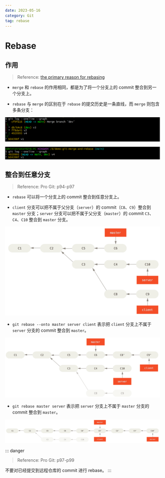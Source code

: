 ```yaml
---
date: 2023-05-16
category: Git
tag: rebase
---
```


# Rebase

## 作用

> Reference: [the primary reason for rebasing](https://www.atlassian.com/git/tutorials/rewriting-history/git-rebase#:~:text=The%20primary%20reason%20for%20rebasing%20is%20to%20maintain%20a%20linear%20project%20history.)

- `merge` 和 `rebase` 的作用相同，都是为了将一个分支上的 commit 整合到另一个分支上。

- `rebase` 与 `merge` 的区别在于 `rebase` 的提交历史是一条直线，而 `merge` 则包含多条分支：

![merge 的图像](./_image/graph-merge.png)

![rebase 的图像](./_image/graph-rebase.png)

## 整合到任意分支

> Reference: Pro Git: p94-p97

- `rebase` 可以将一个分支上的 commit 整合到任意分支上。

- `client` 分支可以把不属于父分支（`server`）的 commit（`C8`、`C9`）整合到 `master` 分支；`server` 分支可以把不属于父分支（`master`）的 commit `C3`、`C4`、`C10` 整合到 `master` 分支。

![使用 rebase 之前各分支的状态](./_image/before-rebase.png)

- `git rebase --onto master server client` 表示把 `client` 分支上不属于 `server` 分支的 commit 整合到 `master`。

![整合 clint 分支的 commit](./_image/rebase-client-branch.png)

- `git rebase master server` 表示把 `server` 分支上不属于 `master` 分支的 commit 整合到 `master`。

![整合 server 分支的 commit](./_image/rebase-server-branch.png)

::: danger
> Reference: Pro Git: p97-p99

不要对已经提交到远程仓库的 commit 进行 rebase。
:::
